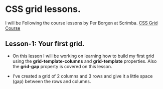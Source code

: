 # CSS grid lessons.

I will be Following the course lessons by Per Borgen at Scrimba. [CSS Grid Course](https://scrimba.com/g/gR8PTE)

## **Lesson-1: Your first grid**.

   * On this lesson I will be working on learning how to build my first grid using the **grid-template-columns** and **grid-template** properties. Also the **grid-gap** property is covered on this lesson.

   * I've created a grid of 2 columns and 3 rows and give it a little space (gap) between the rows and columns.
